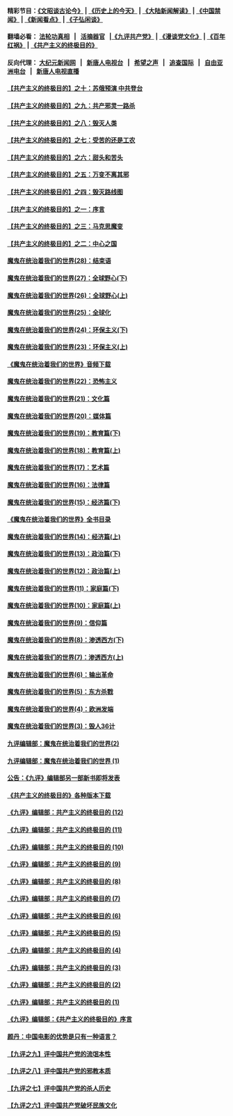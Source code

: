 #### 精彩节目：[《文昭谈古论今》](http://134.209.198.168/wenzhao) | [《历史上的今天》](http://134.209.198.168/today-in-history) | [《大陆新闻解读》](http://134.209.198.168/ntdtv-comedy) | [《中国禁闻》](http://134.209.198.168/ntdtv-news) | [《新闻看点》](http://134.209.198.168/news-insight) | [《子弘闲谈》](http://134.209.198.168/zihongxiantan/) 

 #### 翻墙必看： [法轮功真相](http://134.209.198.168:10000/videos/truth.html) &nbsp;&nbsp;|&nbsp;&nbsp; [活摘器官](http://134.209.198.168:10000/videos/res/Organs/) &nbsp;&nbsp;|[《九评共产党》](http://134.209.198.168:10000/videos/jiuping) | [《漫谈党文化》](http://134.209.198.168:10000/videos/mtdwh) | [《百年红祸》](http://134.209.198.168:10000/videos/bnhh) | [《共产主义的终极目的》](http://134.209.198.168:10000/videos/res/zjmd) 

 #### 反向代理： [大纪元新闻网](http://134.209.198.168:10080/) &nbsp;&nbsp;|&nbsp;&nbsp; [新唐人电视台](http://134.209.198.168:8000/) &nbsp;&nbsp;|&nbsp;&nbsp; [希望之声](http://134.209.198.168:8200/) &nbsp;&nbsp;|&nbsp;&nbsp; [追查国际](http://134.209.198.168:10010/) &nbsp;&nbsp;|&nbsp;&nbsp; [自由亚洲电台](http://134.209.198.168:9800/) &nbsp;&nbsp;|&nbsp;&nbsp; [新唐人电视直播](http://134.209.198.168/) 

#### [【共产主义的终极目的】之十：苏俄预演 中共登台](../pages/nsc422/n11118424.md?t=03181836) 

#### [【共产主义的终极目的】之九：共产邪灵一路杀](../pages/nsc422/n11114139.md?t=03181836) 

#### [【共产主义的终极目的】之八：毁灭人类](../pages/nsc422/n11108503.md?t=03181836) 

#### [【共产主义的终极目的】之七：受苦的还是工农](../pages/nsc422/n11101809.md?t=03181836) 

#### [【共产主义的终极目的】之六：甜头和苦头](../pages/nsc422/n11096971.md?t=03181836) 

#### [【共产主义的终极目的】之五：万变不离其邪](../pages/nsc422/n11091285.md?t=03181836) 

#### [【共产主义的终极目的】之四：毁灭路线图](../pages/nsc422/n11086284.md?t=03181836) 

#### [【共产主义的终极目的】之一：序言](../pages/nsc422/n11086077.md?t=03181836) 

#### [【共产主义的终极目的】之三：马克思魔变](../pages/nsc422/n11061941.md?t=03181836) 

#### [【共产主义的终极目的】之二：中心之国](../pages/nsc422/n11047728.md?t=03181836) 

#### [魔鬼在统治着我们的世界(28)：结束语](../pages/nsc422/n10936246.md?t=03181836) 

#### [魔鬼在统治着我们的世界(27)：全球野心(下)](../pages/nsc422/n10928319.md?t=03181836) 

#### [魔鬼在统治着我们的世界(26)：全球野心(上)](../pages/nsc422/n10900318.md?t=03181836) 

#### [魔鬼在统治着我们的世界(25)：全球化](../pages/nsc422/n10788205.md?t=03181836) 

#### [魔鬼在统治着我们的世界(24)：环保主义(下)](../pages/nsc422/n10695307.md?t=03181836) 

#### [魔鬼在统治着我们的世界(23)：环保主义(上)](../pages/nsc422/n10688613.md?t=03181836) 

#### [《魔鬼在统治着我们的世界》音频下载](../pages/nsc422/n10635553.md?t=03181836) 

#### [魔鬼在统治着我们的世界(22)：恐怖主义](../pages/nsc422/n10614727.md?t=03181836) 

#### [魔鬼在统治着我们的世界(21)：文化篇](../pages/nsc422/n10597706.md?t=03181836) 

#### [魔鬼在统治着我们的世界(20)：媒体篇](../pages/nsc422/n10586579.md?t=03181836) 

#### [魔鬼在统治着我们的世界(19)：教育篇(下)](../pages/nsc422/n10564808.md?t=03181836) 

#### [魔鬼在统治着我们的世界(18)：教育篇(上)](../pages/nsc422/n10526970.md?t=03181836) 

#### [魔鬼在统治着我们的世界(17)：艺术篇](../pages/nsc422/n10499093.md?t=03181836) 

#### [魔鬼在统治着我们的世界(16)：法律篇](../pages/nsc422/n10485969.md?t=03181836) 

#### [魔鬼在统治着我们的世界(15)：经济篇(下)](../pages/nsc422/n10469975.md?t=03181836) 

#### [《魔鬼在统治着我们的世界》全书目录](../pages/nsc422/n10464261.md?t=03181836) 

#### [魔鬼在统治着我们的世界(14)：经济篇(上)](../pages/nsc422/n10457370.md?t=03181836) 

#### [魔鬼在统治着我们的世界(13)：政治篇(下)](../pages/nsc422/n10448270.md?t=03181836) 

#### [魔鬼在统治着我们的世界(12)：政治篇(上)](../pages/nsc422/n10444576.md?t=03181836) 

#### [魔鬼在统治着我们的世界(11)：家庭篇(下)](../pages/nsc422/n10440961.md?t=03181836) 

#### [魔鬼在统治着我们的世界(10)：家庭篇(上)](../pages/nsc422/n10435448.md?t=03181836) 

#### [魔鬼在统治着我们的世界(9)：信仰篇](../pages/nsc422/n10432159.md?t=03181836) 

#### [魔鬼在统治着我们的世界(8)：渗透西方(下)](../pages/nsc422/n10429603.md?t=03181836) 

#### [魔鬼在统治着我们的世界(7)：渗透西方(上)](../pages/nsc422/n10426013.md?t=03181836) 

#### [魔鬼在统治着我们的世界(6)：输出革命](../pages/nsc422/n10421536.md?t=03181836) 

#### [魔鬼在统治着我们的世界(5)：东方杀戮](../pages/nsc422/n10417707.md?t=03181836) 

#### [魔鬼在统治着我们的世界(4)：欧洲发端](../pages/nsc422/n10414890.md?t=03181836) 

#### [魔鬼在统治着我们的世界(3)：毁人36计](../pages/nsc422/n10411583.md?t=03181836) 

#### [九评编辑部：魔鬼在统治着我们的世界(2)](../pages/nsc422/n10410036.md?t=03181836) 

#### [九评编辑部：魔鬼在统治着我们的世界 (1)](../pages/nsc422/n10406825.md?t=03181836) 

#### [公告：《九评》编辑部另一部新书即将发表](../pages/nsc422/n10405104.md?t=03181836) 

#### [《共产主义的终极目的》各种版本下载](../pages/nsc422/n10022138.md?t=03181836) 

#### [《九评》编辑部：共产主义的终极目的 (12)](../pages/nsc422/n9933272.md?t=03181836) 

#### [《九评》编辑部：共产主义的终极目的 (11)](../pages/nsc422/n9924973.md?t=03181836) 

#### [《九评》编辑部：共产主义的终极目的 (10)](../pages/nsc422/n9920883.md?t=03181836) 

#### [《九评》编辑部：共产主义的终极目的 (9)](../pages/nsc422/n9916363.md?t=03181836) 

#### [《九评》编辑部：共产主义的终极目的 (8)](../pages/nsc422/n9912488.md?t=03181836) 

#### [《九评》编辑部：共产主义的终极目的 (7)](../pages/nsc422/n9901176.md?t=03181836) 

#### [《九评》编辑部：共产主义的终极目的 (6)](../pages/nsc422/n9899359.md?t=03181836) 

#### [《九评》编辑部：共产主义的终极目的 (5)](../pages/nsc422/n9893174.md?t=03181836) 

#### [《九评》编辑部：共产主义的终极目的 (4)](../pages/nsc422/n9891246.md?t=03181836) 

#### [《九评》编辑部：共产主义的终极目的 (3)](../pages/nsc422/n9879879.md?t=03181836) 

#### [《九评》编辑部：共产主义的终极目的 (2)](../pages/nsc422/n9876205.md?t=03181836) 

#### [《九评》编辑部：共产主义的终极目的 (1)](../pages/nsc422/n9865857.md?t=03181836) 

#### [《九评》编辑部：《共产主义的终极目的》序言](../pages/nsc422/n9862666.md?t=03181836) 

#### [颜丹：中国电影的优势是只有一种语言？](../pages/nsc422/n9583062.md?t=03181836) 

#### [【九评之九】评中国共产党的流氓本性](../pages/nsc422/n737542.md?t=03181836) 

#### [【九评之八】评中国共产党的邪教本质](../pages/nsc422/n735942.md?t=03181836) 

#### [【九评之七】评中国共产党的杀人历史](../pages/nsc422/n733806.md?t=03181836) 

#### [【九评之六】评中国共产党破坏民族文化](../pages/nsc422/n731667.md?t=03181836) 

